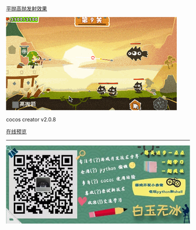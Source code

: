 [平抛高抛发射效果](./)

![](./../img/parabola.gif)

cocos creator v2.0.8 

[在线预览](http://lamyoung.gitee.io/web/parabola/)

---

![](./../img/about.jpg)